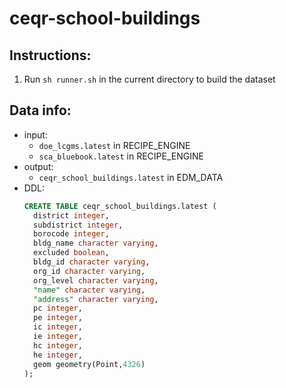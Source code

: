 # ceqr-school-buildings

## Instructions: 
1. Run `sh runner.sh` in the current directory to build the dataset

## Data info: 
* input:
  * `doe_lcgms.latest` in RECIPE_ENGINE
  * `sca_bluebook.latest` in RECIPE_ENGINE
* output: 
  * `ceqr_school_buildings.latest` in EDM_DATA
* DDL: 
  ```sql
  CREATE TABLE ceqr_school_buildings.latest (
    district integer,
    subdistrict integer,
    borocode integer,
    bldg_name character varying,
    excluded boolean,
    bldg_id character varying,
    org_id character varying,
    org_level character varying,
    "name" character varying,
    "address" character varying,
    pc integer,
    pe integer,
    ic integer,
    ie integer,
    hc integer,
    he integer,
    geom geometry(Point,4326)
  );

  ```
